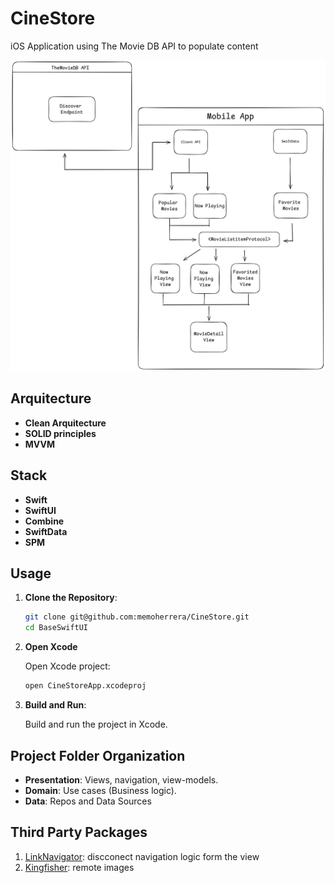 # CineStore

iOS Application using The Movie DB API to populate content

<p align="center">
  <img src="images/app-diagram.png"/>
</p>

## Arquitecture

- **Clean Arquitecture**
- **SOLID principles**
- **MVVM**

## Stack
- **Swift**
- **SwiftUI**
- **Combine**
- **SwiftData**
- **SPM**

## Usage

1. **Clone the Repository**:

    ```bash
    git clone git@github.com:memoherrera/CineStore.git
    cd BaseSwiftUI
    ```
2. **Open Xcode** 

    Open Xcode project:

    ```bash
    open CineStoreApp.xcodeproj
    ```
    
3. **Build and Run**:

    Build and run the project in Xcode.

## Project Folder Organization

- **Presentation**: Views, navigation, view-models.
- **Domain**: Use cases (Business logic).
- **Data**: Repos and Data Sources


## Third Party Packages

1. [LinkNavigator](https://github.com/interactord/LinkNavigator.git): discconect navigation logic form the view 
4. [Kingfisher](https://github.com/onevcat/Kingfisher.git): remote images
